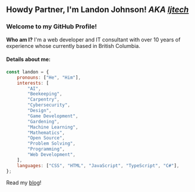 ## Howdy Partner, I'm Landon Johnson! *AKA [ljtech](https://github.com/ljtech)*

### Welcome to my GitHub Profile!
**Who am I?** I'm a web developer and IT consultant with over 10 years of experience whose currently based in British Columbia.

#### Details about me:

```javascript
const landon = {
    pronouns: ["He", "Him"],
    interests: [
        "AI",
        "Beekeeping",
        "Carpentry",
        "Cybersecurity",
        "Design",
        "Game Development",
        "Gardening",
        "Machine Learning",
        "Mathematics",
        "Open Source",
        "Problem Solving",
        "Programming",
        "Web Development",
    ],
    languages: ["CSS", "HTML", "JavaScript", "TypeScript", "C#"],
};
```
Read my [blog](https://ljtech.ca/blog)!
